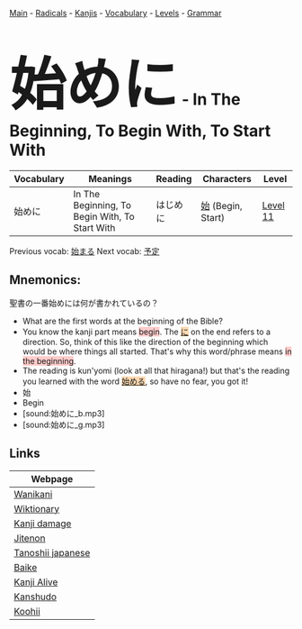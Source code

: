 <style> bigfont {font-size: 100px}</style>
[Main](../README.md) -
[Radicals](../radicals.md) -
[Kanjis](../kanjis.md) -
[Vocabulary](../vocabulary.md) -
[Levels](../levels.md) -
[Grammar](../grammar.md)
# <bigfont> 始めに</bigfont> - In The Beginning, To Begin With, To Start With 

| Vocabulary | Meanings | Reading | Characters | Level |
| --- | --- | --- | --- | --- |
| 始めに | In The Beginning, To Begin With, To Start With | はじめに |  [始](../kanjis/始.md) (Begin, Start) | [Level 11](../levels/wk_level11.md) |

Previous vocab: [始まる](始まる.md) Next vocab: [予定](予定.md) 

## Mnemonics:
聖書の一番始めには何が書かれているの？
* What are the first words at the beginning of the Bible?
* You know the kanji part means <span style="background-color:#ffcccb"> begin</span>. The <span style="background-color:#fed8b1"> [に](https://jisho.org/search/に)</span> on the end refers to a direction. So, think of this like the direction of the beginning which would be where things all started. That's why this word/phrase means <span style="background-color:#ffcccb"> in the beginning</span>.
* The reading is kun'yomi (look at all that hiragana!) but that's the reading you learned with the word <span style="background-color:#fed8b1"> [始める](https://jisho.org/search/始める)</span>, so have no fear, you got it!
* 始
* Begin
* [sound:始めに_b.mp3]
* [sound:始めに_g.mp3]


## Links 

| Webpage |
| --- |
| [Wanikani          ](https://www.wanikani.com/kanji/始めに) |
| [Wiktionary        ](https://en.wiktionary.org/wiki/始めに) |
| [Kanji damage      ](http://www.kanjidamage.com/kanji/search?utf8=✓&q=始めに) |
| [Jitenon           ](https://jitenon.com/kanji/始めに) |
| [Tanoshii japanese ](https://www.tanoshiijapanese.com/dictionary/kanji.cfm?k=始めに) |
| [Baike             ](https://baike.baidu.com/item/始めに) |
| [Kanji Alive       ](https://app.kanjialive.com/始めに) |
| [Kanshudo          ](https://www.kanshudo.com/searchmn?q=始めに) |
| [Koohii            ](https://kanji.koohii.com/study/kanji/始めに) |
